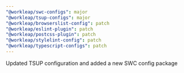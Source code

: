 ```yaml
---
"@workleap/swc-configs": major
"@workleap/tsup-configs": major
"@workleap/browserslist-config": patch
"@workleap/eslint-plugin": patch
"@workleap/postcss-plugin": patch
"@workleap/stylelint-config": patch
"@workleap/typescript-configs": patch
---
```


Updated TSUP configuration and added a new SWC config package
